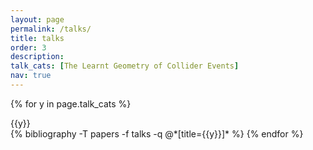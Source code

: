 ```yaml
---
layout: page
permalink: /talks/
title: talks
order: 3
description:
talk_cats: [The Learnt Geometry of Collider Events]
nav: true
---
```


<div class="publications">

{% for y in page.talk_cats %}
  <div class="title">{{y}}</div>
      {% bibliography -T papers -f talks -q @*[title={{y}}]* %}
{% endfor %}

</div>

